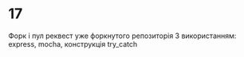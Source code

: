 # 17

Форк і пул реквест уже форкнутого репозиторія
З використанням: express, mocha, конструкція try_catch
